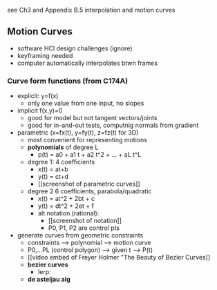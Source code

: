 see Ch3 and Appendix B.5
interpolation and motion curves
## Motion Curves
- software HCI design challenges (ignore)
- keyframing needed
- computer automatically interpolates btwn frames
### Curve form functions (from C174A)
- explicit: y=f(x)
	- only one value from one input, no slopes
- implicit f(x,y)=0
	- good for model but not tangent vectors/joints
	- good for in-and-out tests, computnig normals from gradient
- parametric (x=fx(t), y=fy(t), z=fz(t) for 3D)
	- most convenient for representing motions 
	- **polynomials** of degree L
		- p(t) = a0 + a1 t + a2 t^2 + ... + aL t^L
	- degree 1: 4 coefficients
		- x(t) = at+b
		- y(t) = ct+d
		- [[screenshot of parametric curves]]
	- degree 2 6 coefficients, parabola/quadratic
		- x(t) = at^2 + 2bt + c
		- y(t) = dt^2 + 2et + f
		- alt notation (rational): 
			- [[screenshot of notation]]
			- P0, P1, P2 are control pts
- generate curves from geometric constraints
	- constraints --> polynomial --> motion curve
	- P0,...PL (control polygon) --> given t --> P(t)
	- [[video embed of Freyer Holmer "The Beauty of Bezier Curves]]
	- **bezier curves**
		- lerp: 
	- **de asteljau alg**